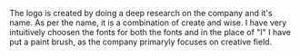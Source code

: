 The logo is created by doing a deep research on the company and it's name. As per the name, it is a combination of create and wise. I have very intuitively choosen the fonts for both the fonts and in the place of "I" I have put a paint brush, as the company primaryly focuses on creative field.
